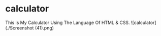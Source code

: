 # calculator
This is My Calculator Using The Language Of HTML & CSS.
![calculator](./Screenshot (41).png)